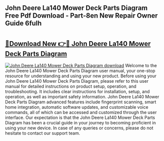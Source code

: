 ## John Deere La140 Mower Deck Parts Diagram Free Pdf Download - Part-8en New Repair Owner Guide 6fulh

# <h2><a href="http://dfmcs9c.blite.top/?on=John+Deere+La140+Mower+Deck+Parts+Diagram">🔗Download New 👉🔴 John Deere La140 Mower Deck Parts Diagram</a></h2>

[![John Deere La140 Mower Deck Parts Diagram download](https://i.imgur.com/lujVjoI.png)](http://dfmcs9c.blite.top/?on=John+Deere+La140+Mower+Deck+Parts+Diagram)
Welcome to the John Deere La140 Mower Deck Parts Diagram user manual, your one-stop resource for understanding and using your new product. Before using your John Deere La140 Mower Deck Parts Diagram, please refer to this user manual for detailed instructions on product setup, operation, and troubleshooting. It includes clear instructions for installation, setup, and operation, as well as important safety information. John Deere La140 Mower Deck Parts Diagram advanced features include fingerprint scanning, smart home integration, automatic software updates, and customizable voice commands, all of which can be accessed and customized through the user interface. Our expectation is that the John Deere La140 Mower Deck Parts Diagram has been a crucial guide in your journey to becoming proficient in using your new device. In case of any queries or concerns, please do not hesitate to contact our support team.
